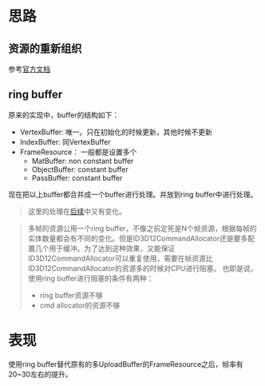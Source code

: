 # 思路
## 资源的重新组织
参考[官方文档](https://docs.microsoft.com/zh-cn/windows/win32/direct3d12/memory-management)

## ring buffer 
原来的实现中，buffer的结构如下：
- VertexBuffer: 唯一。只在初始化的时候更新，其他时候不更新
- IndexBuffer: 同VertexBuffer
- FrameResource： 一般都是设置多个
  - MatBuffer: non constant buffer
  - ObjectBuffer: constant buffer
  - PassBuffer: constant buffer

现在把以上buffer都合并成一个buffer进行处理。并放到ring buffer中进行处理。

> 这里的处理在[后续](./5-MeshClusterRendering.md)中又有变化。

> 多帧的资源公用一个ring buffer，不像之前定死是N个帧资源，根据每帧的实体数量都会有不同的变化。但是ID3D12CommandAllocator还是要多配置几个用于缓冲。为了达到这种效果，又能保证ID3D12CommandAllocator可以重复使用，需要在帧资源比ID3D12CommandAllocator的资源多的时候对CPU进行阻塞。
> 也即是说，使用ring buffer进行阻塞的条件有两种：
> - ring buffer资源不够
> - cmd allocator的资源不够

# 表现
使用ring buffer替代原有的多UploadBuffer的FrameResource之后，帧率有20~30左右的提升。

